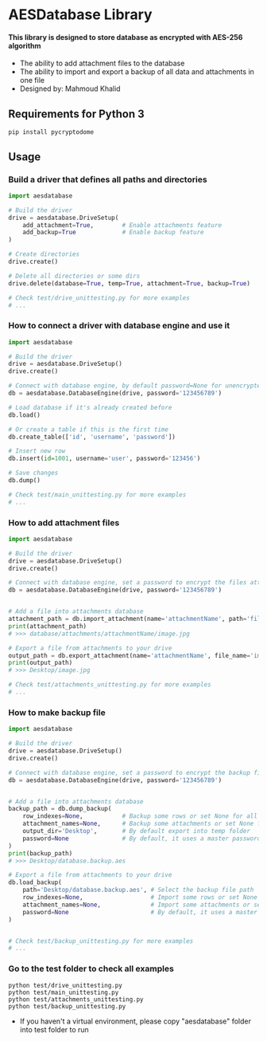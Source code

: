 # AESDatabase Library
#### This library is designed to store database as encrypted with AES-256 algorithm
- The ability to add attachment files to the database
- The ability to import and export a backup of all data and attachments in one file
- Designed by: Mahmoud Khalid

## Requirements for Python 3
    pip install pycryptodome

## Usage
### Build a driver that defines all paths and directories
```python
import aesdatabase

# Build the driver
drive = aesdatabase.DriveSetup(
    add_attachment=True,        # Enable attachments feature
    add_backup=True             # Enable backup feature
)

# Create directories
drive.create()

# Delete all directories or some dirs
drive.delete(database=True, temp=True, attachment=True, backup=True)

# Check test/drive_unittesting.py for more examples
# ...
```

### How to connect a driver with database engine and use it
```python
import aesdatabase

# Build the driver
drive = aesdatabase.DriveSetup()
drive.create()

# Connect with database engine, by default password=None for unencrypted
db = aesdatabase.DatabaseEngine(drive, password='123456789')

# Load database if it's already created before
db.load()

# Or create a table if this is the first time
db.create_table(['id', 'username', 'password'])

# Insert new row
db.insert(id=1001, username='user', password='123456')

# Save changes
db.dump()

# Check test/main_unittesting.py for more examples
# ...
```

### How to add attachment files
```python
import aesdatabase

# Build the driver
drive = aesdatabase.DriveSetup()
drive.create()

# Connect with database engine, set a password to encrypt the files attached
db = aesdatabase.DatabaseEngine(drive, password='123456789')


# Add a file into attachments database
attachment_path = db.import_attachment(name='attachmentName', path='file/path/image.jpg')
print(attachment_path)
# >>> database/attachments/attachmentName/image.jpg

# Export a file from attachments to your drive
output_path = db.export_attachment(name='attachmentName', file_name='image.jpg', output_dir='Desktop')
print(output_path)
# >>> Desktop/image.jpg

# Check test/attachments_unittesting.py for more examples
# ...
```

### How to make backup file
```python
import aesdatabase

# Build the driver
drive = aesdatabase.DriveSetup()
drive.create()

# Connect with database engine, set a password to encrypt the backup file
db = aesdatabase.DatabaseEngine(drive, password='123456789')


# Add a file into attachments database
backup_path = db.dump_backup(
    row_indexes=None,           # Backup some rows or set None for all
    attachment_names=None,      # Backup some attachments or set None for all
    output_dir='Desktop',       # By default export into temp folder
    password=None               # By default, it uses a master password or set a specific one
)
print(backup_path)
# >>> Desktop/database.backup.aes

# Export a file from attachments to your drive
db.load_backup(
    path='Desktop/database.backup.aes', # Select the backup file path
    row_indexes=None,                   # Import some rows or set None for all
    attachment_names=None,              # Import some attachments or set None for all
    password=None                       # By default, it uses a master password or set a specific one
)


# Check test/backup_unittesting.py for more examples
# ...
```

### Go to the test folder to check all examples
    python test/drive_unittesting.py
    python test/main_unittesting.py
    python test/attachments_unittesting.py
    python test/backup_unittesting.py
- If you haven't a virtual environment, please copy "aesdatabase" folder into test folder to run